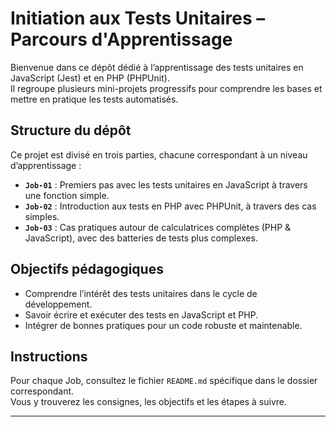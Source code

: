 # Initiation aux Tests Unitaires – Parcours d'Apprentissage

Bienvenue dans ce dépôt dédié à l’apprentissage des tests unitaires en JavaScript (Jest) et en PHP (PHPUnit).  
Il regroupe plusieurs mini-projets progressifs pour comprendre les bases et mettre en pratique les tests automatisés.

## Structure du dépôt

Ce projet est divisé en trois parties, chacune correspondant à un niveau d’apprentissage :

- **`Job-01`** : Premiers pas avec les tests unitaires en JavaScript à travers une fonction simple.
- **`Job-02`** : Introduction aux tests en PHP avec PHPUnit, à travers des cas simples.
- **`Job-03`** : Cas pratiques autour de calculatrices complètes (PHP & JavaScript), avec des batteries de tests plus complexes.

## Objectifs pédagogiques

- Comprendre l’intérêt des tests unitaires dans le cycle de développement.
- Savoir écrire et exécuter des tests en JavaScript et PHP.
- Intégrer de bonnes pratiques pour un code robuste et maintenable.

## Instructions

Pour chaque Job, consultez le fichier `README.md` spécifique dans le dossier correspondant.  
Vous y trouverez les consignes, les objectifs et les étapes à suivre.

---